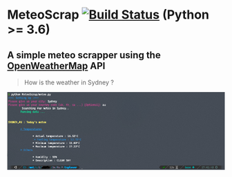 # MeteoScrap [![Build Status](https://travis-ci.com/ParadiseLab/MeteoScrap.svg?branch=master)](https://travis-ci.com/ParadiseLab/MeteoScrap) **(Python >= 3.6)**
## A simple meteo scrapper using the [OpenWeatherMap](http://openweathermap.org) API

> How is the weather in Sydney ?

![Screenshot](/screenshot.png)
